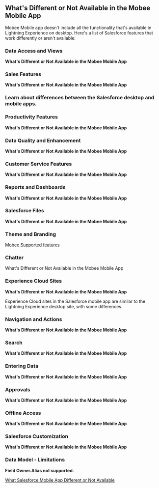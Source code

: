 ## What's Different or Not Available in the Mobee Mobile App

Mobee Mobile app doesn't include all the functionality that's available in Lightning Experience on desktop. Here's a list of Salesforce features that work differently or aren't available:

### Data Access and Views

**What's Different or Not Available in the Mobee Mobile App**

### Sales Features

**What's Different or Not Available in the Mobee Mobile App**

### Learn about differences between the Salesforce desktop and mobile apps.

### Productivity Features

**What's Different or Not Available in the Mobee Mobile App**

### Data Quality and Enhancement

**What's Different or Not Available in the Mobee Mobile App**

### Customer Service Features

**What's Different or Not Available in the Mobee Mobile App**

### Reports and Dashboards

**What's Different or Not Available in the Mobee Mobile App**

### Salesforce Files

**What's Different or Not Available in the Mobee Mobile App**

### Theme and Branding

[Mobee Supported features](https://github.com/jeandaher1/MobeeDocumentation/blob/main/Community%20Supported%20Features.md)

### Chatter

What's Different or Not Available in the Mobee Mobile App

<!-- [Chatter limitation]() -->

### Experience Cloud Sites

**What's Different or Not Available in the Mobee Mobile App**

Experience Cloud sites in the Salesforce mobile app are similar to the Lightning Experience desktop site, with some differences.

### Navigation and Actions

**What's Different or Not Available in the Mobee Mobile App**

### Search

**What's Different or Not Available in the Mobee Mobile App**

### Entering Data

**What's Different or Not Available in the Mobee Mobile App**
### Approvals

**What's Different or Not Available in the Mobee Mobile App**
### Offline Access

**What's Different or Not Available in the Mobee Mobile App**
### Salesforce Customization

**What's Different or Not Available in the Mobee Mobile App**
### Data Model - Limitations

**Field Owner.Alias not supported.**

[What Salesforce Mobile App Different or Not Available](https://help.salesforce.com/s/articleView?id=sf.limits_mobile_sf1_parent.htm&type=5)
